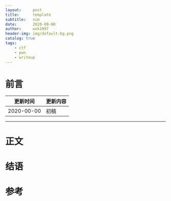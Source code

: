 ```yaml
---
layout:     post
title:      template
subtitle:   vim
date:       2020-00-00
author:     wxk1997
header-img: img/default-bg.png
catalog: true
tags:
    - ctf
    - pwn
    - writeup
---
```


# 前言

| 更新时间  | 更新内容  |
|  ----     | ----      |
| 2020-00-00 | 初稿     |

--- 

# 正文

# 结语

# 参考